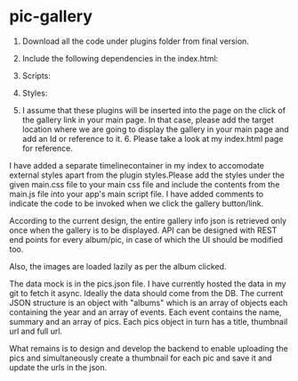 # pic-gallery
  1. Download all the code under plugins folder from final version.
  2. Include the following dependencies in the index.html:
  3. Scripts:
		<script
		src="https://code.jquery.com/jquery-3.2.1.min.js"
		integrity="sha256-hwg4gsxgFZhOsEEamdOYGBf13FyQuiTwlAQgxVSNgt4="
		crossorigin="anonymous">
		</script>

		<script src="https://cdnjs.cloudflare.com/ajax/libs/jqueryui/1.12.1/jquery-ui.min.js"></script>
		<!-- Latest compiled and minified JavaScript -->
		<script src="https://maxcdn.bootstrapcdn.com/bootstrap/3.3.7/js/bootstrap.min.js" integrity="sha384-Tc5IQib027qvyjSMfHjOMaLkfuWVxZxUPnCJA7l2mCWNIpG9mGCD8wGNIcPD7Txa" crossorigin="anonymous"></script>

		<!-- font-awesome -->
		<script src="https://use.fontawesome.com/c3c32e4ecd.js"></script>

		<script src="./plugins/loader/jquery.loader.js"></script>


		<script src="./plugins/timeline/jquery.timeline.js"></script>

		<script src="./plugins/album/jquery.album.js"></script>

		<script src="./plugins/pic-gallery/jquery.gallery.js"></script>

		<script src="./plugins/image-detail/jquery.image-detail.js"></script>
  4. Styles:
		<!-- Latest compiled and minified CSS -->
		<link rel="stylesheet" href="https://maxcdn.bootstrapcdn.com/bootstrap/3.3.7/css/bootstrap.min.css" integrity="sha384-         BVYiiSIFeK1dGmJRAkycuHAHRg32OmUcww7on3RYdg4Va+PmSTsz/K68vbdEjh4u" crossorigin="anonymous">

		<!-- Optional theme -->
		<link rel="stylesheet" href="https://maxcdn.bootstrapcdn.com/bootstrap/3.3.7/css/bootstrap-theme.min.css" integrity="sha384-rHyoN1iRsVXV4nD0JutlnGaslCJuC7uwjduW9SVrLvRYooPp2bWYgmgJQIXwl/Sp" crossorigin="anonymous">

		<link rel="stylesheet" href="./plugins/timeline/jquery.timeline.css">
		<link rel="stylesheet" href="./plugins/album/jquery.album.css">
		<link rel="stylesheet" href="./plugins/pic-gallery/jquery.gallery.css">
		<link rel="stylesheet" href="./plugins/image-detail/jquery.image-detail.css">
		
  5. I assume that these plugins will be inserted into the page on the click of the gallery link in your main page. 
	In that case, please add the target location where we are going to display the gallery in your main page and add an Id or reference to  it.
	6. Please take a look at my index.html page for reference.
  
I have added a separate timelinecontainer in my index to accomodate external styles apart from the plugin styles.Please add the styles under the given main.css file to your main css file and include the contents from the main.js file into your app's main script file. I have added comments to indicate the code to be invoked when we click the gallery button/link.

According to the current design, the entire gallery info json is retrieved only once when the gallery is to be displayed. API can be designed with REST end points for every album/pic, in case of which the UI should be modified too.

Also, the images are loaded lazily as per the album clicked.

The data mock is in the pics.json file. I have currently hosted the data in my git to fetch it async. Ideally the data should come from the DB. The current JSON structure is an object with "albums" which is an array of objects each containing the year and an array of events.
Each event contains the name, summary and an array of pics.
Each pics object in turn has a title, thumbnail url and full url.

What remains is to design and develop the backend to enable uploading the pics and simultaneously create a thumbnail for each pic and save it and update the urls in the json.
	

